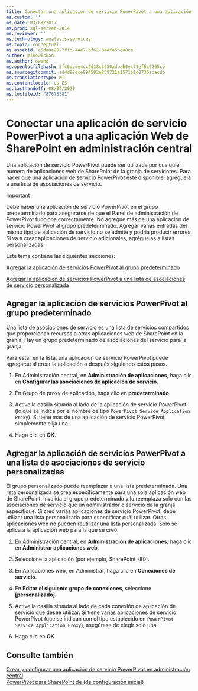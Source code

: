 ```yaml
---
title: Conectar una aplicación de servicio PowerPivot a una aplicación Web de SharePoint en administración central | Microsoft Docs
ms.custom: ''
ms.date: 03/09/2017
ms.prod: sql-server-2014
ms.reviewer: ''
ms.technology: analysis-services
ms.topic: conceptual
ms.assetid: a5da8e29-7ffd-44e7-bf61-344fa5bea8ce
author: minewiskan
ms.author: owend
ms.openlocfilehash: 5fc6dcde4cc2d18c3650adbab0ec71ef5c6265cb
ms.sourcegitcommit: ad4d92dce894592a259721a1571b1d8736abacdb
ms.translationtype: MT
ms.contentlocale: es-ES
ms.lasthandoff: 08/04/2020
ms.locfileid: "87675581"
---
```

# <a name="connect-a-powerpivot-service-application-to-a-sharepoint-web-application-in-central-administration"></a>Conectar una aplicación de servicio PowerPivot a una aplicación Web de SharePoint en administración central
  Una aplicación de servicio PowerPivot puede ser utilizada por cualquier número de aplicaciones web de SharePoint de la granja de servidores. Para hacer que una aplicación de servicio PowerPivot esté disponible, agréguela a una lista de asociaciones de servicio.  
  
> [!IMPORTANT]  
>  Debe haber una aplicación de servicio PowerPivot en el grupo predeterminado para asegurarse de que el Panel de administración de PowerPivot funciona correctamente. No agregue más de una aplicación de servicio PowerPivot al grupo predeterminado. Agregar varias entradas del mismo tipo de aplicación de servicio no se admite y podría producir errores. Si va a crear aplicaciones de servicio adicionales, agréguelas a listas personalizadas.  
  
 Este tema contiene las siguientes secciones:  
  
 [Agregar la aplicación de servicios PowerPivot al grupo predeterminado](#default)  
  
 [Agregar la aplicación de servicios PowerPivot a una lista de asociaciones de servicio personalizada](#custom)  
  
##  <a name="add-powerpivot-services-application-to-the-default-group"></a><a name="default"></a>Agregar la aplicación de servicios PowerPivot al grupo predeterminado  
 Una lista de asociaciones de servicio es una lista de servicios compartidos que proporcionan recursos a otras aplicaciones web de SharePoint en la granja. Hay un grupo predeterminado de asociaciones del servicio para la granja.  
  
 Para estar en la lista, una aplicación de servicio PowerPivot puede agregarse al crear la aplicación o después siguiendo estos pasos.  
  
1.  En Administración central, en **Administración de aplicaciones**, haga clic en **Configurar las asociaciones de aplicación de servicio**.  
  
2.  En Grupo de proxy de aplicación, haga clic en **predeterminado**.  
  
3.  Active la casilla situada al lado de la aplicación de servicio PowerPivot (lo que se indica por el nombre de tipo `PowerPivot Service Application Proxy`). Si tiene más de una aplicación de servicio PowerPivot, simplemente elija una.  
  
4.  Haga clic en **OK**.  
  
##  <a name="add-powerpivot-services-application-a-custom-service-association-list"></a><a name="custom"></a>Agregar la aplicación de servicios PowerPivot a una lista de asociaciones de servicio personalizadas  
 El grupo personalizado puede reemplazar a una lista predeterminada. Una lista personalizada se crea específicamente para una sola aplicación web de SharePoint. Invalida el grupo predeterminado y lo reemplaza solo con las asociaciones de servicio que un administrador o servicio de la granja especifique. Si creó varias aplicaciones de servicio PowerPivot, debe utilizar una lista personalizada para especificar cuál utilizar. Otras aplicaciones web no pueden reutilizar una lista personalizada. Solo se aplica a la aplicación web para la que se creó.  
  
1.  En Administración central, en **Administración de aplicaciones**, haga clic en **Administrar aplicaciones web**.  
  
2.  Seleccione la aplicación (por ejemplo, SharePoint -80).  
  
3.  En Aplicaciones web, en Administrar, haga clic en **Conexiones de servicio**.  
  
4.  En **Editar el siguiente grupo de conexiones**, seleccione **[personalizado]**.  
  
5.  Active la casilla situada al lado de cada conexión de aplicación de servicio que desee utilizar. Si tiene varias aplicaciones de servicio PowerPivot (que se indican con el tipo establecido en `PowerPivot Service Application Proxy`), asegúrese de elegir solo una.  
  
6.  Haga clic en **OK**.  
  
## <a name="see-also"></a>Consulte también  
 [Crear y configurar una aplicación de servicio PowerPivot en administración central](create-and-configure-power-pivot-service-application-in-ca.md)   
 [PowerPivot para SharePoint de &#40;de configuración inicial&#41;](../../sql-server/install/initial-configuration-powerpivot-for-sharepoint.md)  
  
  
